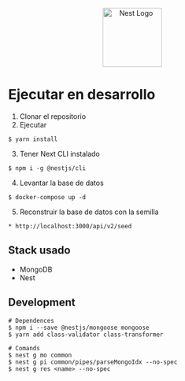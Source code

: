 <p align="center">
  <a href="http://nestjs.com/" target="blank"><img src="https://nestjs.com/img/logo-small.svg" width="120" alt="Nest Logo" /></a>
</p>

# Ejecutar en desarrollo

1. Clonar el repositorio
2. Ejecutar 
```
$ yarn install
```
3. Tener Next CLI instalado
```
$ npm i -g @nestjs/cli
```
4. Levantar la base de datos
```
$ docker-compose up -d
```
5. Reconstruir la base de datos con la semilla
```
* http://localhost:3000/api/v2/seed
```


## Stack usado
* MongoDB
* Nest


## Development
```
# Dependences
$ npm i --save @nestjs/mongoose mongoose
$ yarn add class-validator class-transformer

# Comands
$ nest g mo common
$ nest g pi common/pipes/parseMongoIdx --no-spec
$ nest g res <name> --no-spec
```